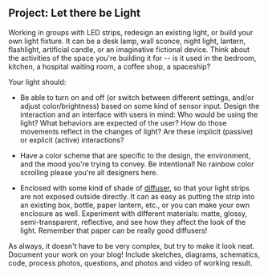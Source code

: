 ## Project: Let there be Light

Working in groups with LED strips, redesign an existing light, or build your own light fixture. It can be a desk lamp, wall sconce, night light, lantern, flashlight, artificial candle, or an imaginative fictional device. Think about the activities of the space you're building it for -- is it used in the bedroom, kitchen, a hospital waiting room, a coffee shop, a spaceship?

Your light should:

- Be able to turn on and off (or switch between different settings, and/or adjust color/brightness) based on some kind of sensor input. Design the interaction and an interface with users in mind: Who would be using the light? What behaviors are expected of the user? How do those movements reflect in the changes of light? Are these implicit (passive) or explicit (active) interactions?

- Have a color scheme that are specific to the design, the environment, and the mood you're trying to convey. Be intentional! No rainbow color scrolling please you're all designers here.

- Enclosed with some kind of shade of [diffuser](<https://en.wikipedia.org/wiki/Diffuser_(optics)>), so that your light strips are not exposed outside directly. It can as easy as putting the strip into an existing box, bottle, paper lantern, etc., or you can make your own enclosure as well. Experiment with different materials: matte, glossy, semi-transparent, reflective, and see how they affect the look of the light. Remember that paper can be really good diffusers!

As always, it doesn't have to be very complex, but try to make it look neat. Document your work on your blog! Include sketches, diagrams, schematics, code, process photos, questions, and photos and video of working result.
